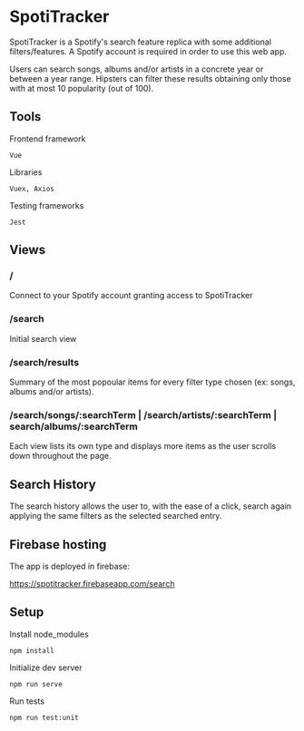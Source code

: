# SpotiTracker

SpotiTracker is a Spotify's search feature replica with some additional filters/features. A Spotify account is required in order to use this web app.

Users can search songs, albums and/or artists in a concrete year or between a year range. Hipsters can filter these results obtaining only those with at most 10 popularity (out of 100).

## Tools

Frontend framework
```
Vue
```

Libraries
```
Vuex, Axios
```

Testing frameworks
```
Jest
```


## Views

### /

Connect to your Spotify account granting access to SpotiTracker

### /search

Initial search view

### /search/results

Summary of the most popoular items for every filter type chosen (ex: songs, albums and/or artists).

### /search/songs/:searchTerm | /search/artists/:searchTerm | search/albums/:searchTerm

Each view lists its own type and displays more items as the user scrolls down throughout the page.


## Search History

The search history allows the user to, with the ease of a click, search again applying the same filters as the selected searched entry.


## Firebase hosting

The app is deployed in firebase:

https://spotitracker.firebaseapp.com/search


## Setup

Install node_modules
```
npm install
```

Initialize dev server
```
npm run serve
```

Run tests
```
npm run test:unit
```
